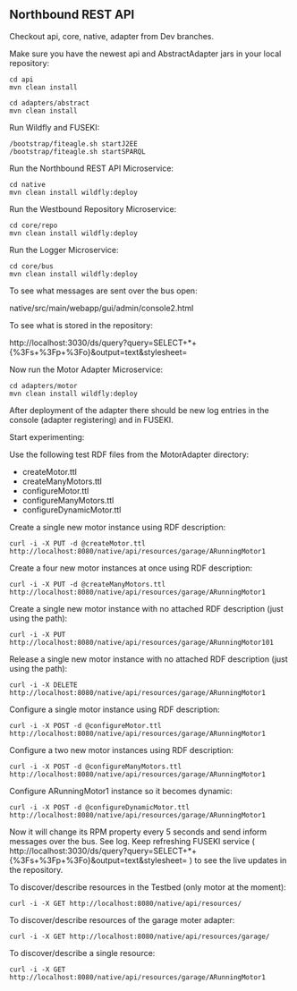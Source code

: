 
Northbound REST API
----

Checkout api, core, native, adapter from Dev branches.

Make sure you have the newest api and AbstractAdapter jars in your local repository:

  ```
cd api
mvn clean install
  ```

  ```
cd adapters/abstract
mvn clean install
  ```

Run Wildfly and FUSEKI:

  ```
/bootstrap/fiteagle.sh startJ2EE
/bootstrap/fiteagle.sh startSPARQL
  ```

Run the Northbound REST API Microservice:

  ```
cd native
mvn clean install wildfly:deploy
  ```

Run the Westbound Repository Microservice:

  ```
cd core/repo
mvn clean install wildfly:deploy
  ```

Run the Logger Microservice:

  ```
cd core/bus
mvn clean install wildfly:deploy
  ```


To see what messages are sent over the bus open:

native/src/main/webapp/gui/admin/console2.html

To see what is stored in the repository:

http://localhost:3030/ds/query?query=SELECT+*+{%3Fs+%3Fp+%3Fo}&output=text&stylesheet=


Now run the Motor Adapter Microservice:

  ```
cd adapters/motor
mvn clean install wildfly:deploy
  ```


After deployment of the adapter there should be new log entries in the console (adapter registering) and in FUSEKI.


Start experimenting:

Use the following test RDF files from the MotorAdapter directory:

* createMotor.ttl
* createManyMotors.ttl
* configureMotor.ttl
* configureManyMotors.ttl
* configureDynamicMotor.ttl

Create a single new motor instance using RDF description:

  ```
curl -i -X PUT -d @createMotor.ttl http://localhost:8080/native/api/resources/garage/ARunningMotor1
  ```

Create a four new motor instances at once using RDF description:

  ```
curl -i -X PUT -d @createManyMotors.ttl http://localhost:8080/native/api/resources/garage/ARunningMotor1
  ```

Create a single new motor instance with no attached RDF description (just using the path):

  ```
curl -i -X PUT http://localhost:8080/native/api/resources/garage/ARunningMotor101
  ```

Release a single new motor instance with no attached RDF description (just using the path):

  ```
curl -i -X DELETE http://localhost:8080/native/api/resources/garage/ARunningMotor1
  ```

Configure a single motor instance using RDF description:

  ```
curl -i -X POST -d @configureMotor.ttl http://localhost:8080/native/api/resources/garage/ARunningMotor1
  ```

Configure a two new motor instances using RDF description:

  ```
curl -i -X POST -d @configureManyMotors.ttl http://localhost:8080/native/api/resources/garage/ARunningMotor1
  ```

Configure ARunningMotor1 instance so it becomes dynamic:

  ```
curl -i -X POST -d @configureDynamicMotor.ttl http://localhost:8080/native/api/resources/garage/ARunningMotor1
  ```

Now it will change its RPM property every 5 seconds and send inform messages over the bus. See log.
Keep refreshing FUSEKI service ( http://localhost:3030/ds/query?query=SELECT+*+{%3Fs+%3Fp+%3Fo}&output=text&stylesheet= ) to see the live updates in the repository.


To discover/describe resources in the Testbed (only motor at the moment):

  ```
curl -i -X GET http://localhost:8080/native/api/resources/
  ```

To discover/describe resources of the garage moter adapter:

  ```
curl -i -X GET http://localhost:8080/native/api/resources/garage/
  ```

To discover/describe a single resource:

  ```
curl -i -X GET http://localhost:8080/native/api/resources/garage/ARunningMotor1
  ```




